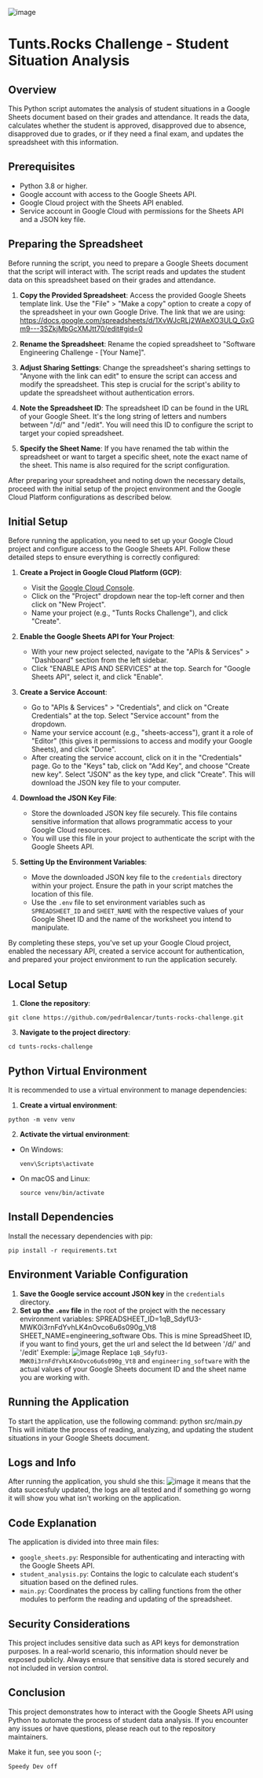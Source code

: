 ![image](https://github.com/pedr0alencar/tunts-rocks-challenge/assets/122798848/3ee79eb2-f0ff-4b8e-b4b4-37cf63dac95a)

# Tunts.Rocks Challenge - Student Situation Analysis

## Overview
This Python script automates the analysis of student situations in a Google Sheets document based on their grades and attendance. It reads the data, calculates whether the student is approved, disapproved due to absence, disapproved due to grades, or if they need a final exam, and updates the spreadsheet with this information.

## Prerequisites
- Python 3.8 or higher.
- Google account with access to the Google Sheets API.
- Google Cloud project with the Sheets API enabled.
- Service account in Google Cloud with permissions for the Sheets API and a JSON key file.

## Preparing the Spreadsheet
Before running the script, you need to prepare a Google Sheets document that the script will interact with. The script reads and updates the student data on this spreadsheet based on their grades and attendance.

1. **Copy the Provided Spreadsheet**: Access the provided Google Sheets template link. Use the "File" > "Make a copy" option to create a copy of the spreadsheet in your own Google Drive.
The link that we are using: https://docs.google.com/spreadsheets/d/1XvWJcRLj2WAeXO3ULQ_GxGm9---3SZkjMbGcXMJtt70/edit#gid=0

3. **Rename the Spreadsheet**: Rename the copied spreadsheet to "Software Engineering Challenge - [Your Name]".

4. **Adjust Sharing Settings**: Change the spreadsheet's sharing settings to "Anyone with the link can edit" to ensure the script can access and modify the spreadsheet. This step is crucial for the script's ability to update the spreadsheet without authentication errors.

5. **Note the Spreadsheet ID**: The spreadsheet ID can be found in the URL of your Google Sheet. It's the long string of letters and numbers between "/d/" and "/edit". You will need this ID to configure the script to target your copied spreadsheet.

6. **Specify the Sheet Name**: If you have renamed the tab within the spreadsheet or want to target a specific sheet, note the exact name of the sheet. This name is also required for the script configuration.

After preparing your spreadsheet and noting down the necessary details, proceed with the initial setup of the project environment and the Google Cloud Platform configurations as described below.

## Initial Setup
Before running the application, you need to set up your Google Cloud project and configure access to the Google Sheets API. Follow these detailed steps to ensure everything is correctly configured:

1. **Create a Project in Google Cloud Platform (GCP)**:
   - Visit the [Google Cloud Console](https://console.cloud.google.com/).
   - Click on the "Project" dropdown near the top-left corner and then click on "New Project".
   - Name your project (e.g., "Tunts Rocks Challenge"), and click "Create".

2. **Enable the Google Sheets API for Your Project**:
   - With your new project selected, navigate to the "APIs & Services" > "Dashboard" section from the left sidebar.
   - Click "ENABLE APIS AND SERVICES" at the top. Search for "Google Sheets API", select it, and click "Enable".

3. **Create a Service Account**:
   - Go to "APIs & Services" > "Credentials", and click on "Create Credentials" at the top. Select "Service account" from the dropdown.
   - Name your service account (e.g., "sheets-access"), grant it a role of "Editor" (this gives it permissions to access and modify your Google Sheets), and click "Done".
   - After creating the service account, click on it in the "Credentials" page. Go to the "Keys" tab, click on "Add Key", and choose "Create new key". Select "JSON" as the key type, and click "Create". This will download the JSON key file to your computer.

4. **Download the JSON Key File**:
   - Store the downloaded JSON key file securely. This file contains sensitive information that allows programmatic access to your Google Cloud resources.
   - You will use this file in your project to authenticate the script with the Google Sheets API.

5. **Setting Up the Environment Variables**:
   - Move the downloaded JSON key file to the `credentials` directory within your project. Ensure the path in your script matches the location of this file.
   - Use the `.env` file to set environment variables such as `SPREADSHEET_ID` and `SHEET_NAME` with the respective values of your Google Sheet ID and the name of the worksheet you intend to manipulate.

By completing these steps, you've set up your Google Cloud project, enabled the necessary API, created a service account for authentication, and prepared your project environment to run the application securely.



## Local Setup
1. **Clone the repository**:
```
git clone https://github.com/pedr0alencar/tunts-rocks-challenge.git
```
3. **Navigate to the project directory**:
```
cd tunts-rocks-challenge
```

## Python Virtual Environment
It is recommended to use a virtual environment to manage dependencies:

1. **Create a virtual environment**:
```
python -m venv venv
```
2. **Activate the virtual environment**:
- On Windows:
  ```
  venv\Scripts\activate
  ```
- On macOS and Linux:
  ```
  source venv/bin/activate
  ```

## Install Dependencies
Install the necessary dependencies with pip:
```
pip install -r requirements.txt
```

## Environment Variable Configuration
1. **Save the Google service account JSON key** in the `credentials` directory.
2. **Set up the `.env` file** in the root of the project with the necessary environment variables:
SPREADSHEET_ID=1qB_SdyfU3-MWK0i3rnFdYvhLK4nOvco6u6s090g_Vt8
SHEET_NAME=engineering_software
Obs. This is mine SpreadSheet ID, if you want to find yours, get the url and select the Id between '/d/' and '/edit'
Exemple: ![image](https://github.com/pedr0alencar/tunts-rocks-challenge/assets/122798848/3a35a990-4b4e-4980-99eb-f2be88c7163a)
Replace `1qB_SdyfU3-MWK0i3rnFdYvhLK4nOvco6u6s090g_Vt8` and `engineering_software` with the actual values of your Google Sheets document ID and the sheet name you are working with.

## Running the Application
To start the application, use the following command:
python src/main.py
This will initiate the process of reading, analyzing, and updating the student situations in your Google Sheets document.

## Logs and Info
After running the application, you shuld she this:
![image](https://github.com/pedr0alencar/tunts-rocks-challenge/assets/122798848/bc52555a-fd0d-446d-aa5a-465b9070c6c0)
it means that the data succesfuly updated, the logs are all tested and if something go worng it will show you what isn't working on the application.


## Code Explanation

The application is divided into three main files:

- `google_sheets.py`: Responsible for authenticating and interacting with the Google Sheets API.
- `student_analysis.py`: Contains the logic to calculate each student's situation based on the defined rules.
- `main.py`: Coordinates the process by calling functions from the other modules to perform the reading and updating of the spreadsheet.

## Security Considerations
This project includes sensitive data such as API keys for demonstration purposes. In a real-world scenario, this information should never be exposed publicly. Always ensure that sensitive data is stored securely and not included in version control.

## Conclusion
This project demonstrates how to interact with the Google Sheets API using Python to automate the process of student data analysis. If you encounter any issues or have questions, please reach out to the repository maintainers.

Make it fun, see you soon (-;
```
Speedy Dev off
```


